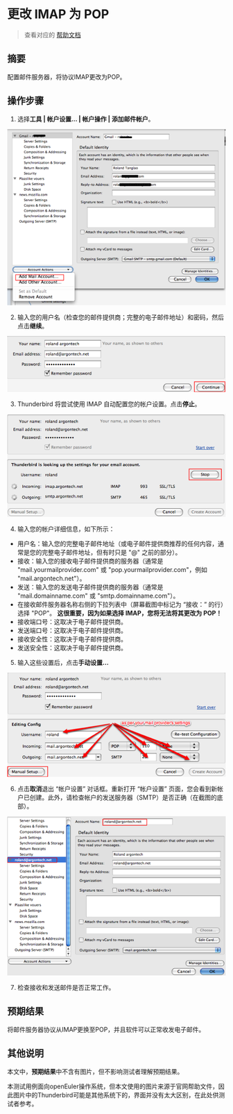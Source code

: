 # 更改 IMAP 为 POP

> 查看对应的 [帮助文档](https://support.mozilla.org/zh-CN/kb/%E6%9B%B4%E6%94%B9IMAP%E4%B8%BAPOP)

## 摘要

配置邮件服务器，将协议IMAP更改为POP。

## 操作步骤

1. 选择**工具 | 帐户设置... | 帐户操作 | 添加邮件帐户**。

![更改IMAP为POP-1](./img/更改IMAP为POP-1.png)

2. 输入您的用户名（检查您的邮件提供商；完整的电子邮件地址）和密码，然后点击**继续**。

![更改IMAP为POP-2](./img/更改IMAP为POP-2.png)

3. Thunderbird 将尝试使用 IMAP 自动配置您的帐户设置。点击**停止**。

![更改IMAP为POP-3](./img/更改IMAP为POP-3.png)

4. 输入您的帐户详细信息，如下所示：
* 用户名：输入您的完整电子邮件地址（或电子邮件提供商推荐的任何内容，通常是您的完整电子邮件地址，但有时只是 "@" 之前的部分）。
* 接收：输入您的接收电子邮件提供商的服务器（通常是 "mail.yourmailprovider.com" 或 "pop.yourmailprovider.com"，例如 "mail.argontech.net"）。
* 发送：输入您的发送电子邮件提供商的服务器（通常是 "mail.domainname.com" 或 "smtp.domainname.com"）。
* 在接收邮件服务器名称右侧的下拉列表中（屏幕截图中标记为 “接收：” 的行）选择 "POP"。 **这很重要，因为如果选择 IMAP，您将无法将其更改为 POP！**
* 接收端口号：这取决于电子邮件提供商。
* 发送端口号：这取决于电子邮件提供商。
* 接收安全性：这取决于电子邮件提供商。
* 发送安全性：这取决于电子邮件提供商。

5. 输入这些设置后，点击**手动设置...**

![更改IMAP为POP-4](./img/更改IMAP为POP-4.png)

6. 点击**取消**退出 “帐户设置” 对话框。重新打开 “帐户设置” 页面，您会看到新帐户已创建。此外，请检查帐户的发送服务器（SMTP）是否正确（在截图的底部）。

![更改IMAP为POP-5](./img/更改IMAP为POP-5.png)

7. 检查接收和发送邮件是否正常工作。

## 预期结果

将邮件服务器协议从IMAP更换至POP，并且软件可以正常收发电子邮件。

## 其他说明

本文中，**预期结果**中不含有图片，但不影响测试者理解预期结果。

本测试用例面向openEuler操作系统，但本文使用的图片来源于官网帮助文件，因此图片中的Thunderbird可能是其他系统下的，界面并没有太大区别，在此处供测试者参考。
